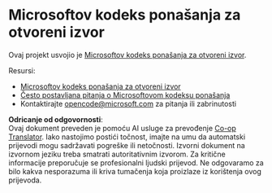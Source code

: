 <!--
CO_OP_TRANSLATOR_METADATA:
{
  "original_hash": "e8b14f0e66db374a2ada46e25fac88ae",
  "translation_date": "2025-06-12T09:22:52+00:00",
  "source_file": "CODE_OF_CONDUCT.md",
  "language_code": "hr"
}
-->
# Microsoftov kodeks ponašanja za otvoreni izvor

Ovaj projekt usvojio je [Microsoftov kodeks ponašanja za otvoreni izvor](https://opensource.microsoft.com/codeofconduct/).

Resursi:

- [Microsoftov kodeks ponašanja za otvoreni izvor](https://opensource.microsoft.com/codeofconduct/)
- [Često postavljana pitanja o Microsoftovom kodeksu ponašanja](https://opensource.microsoft.com/codeofconduct/faq/)
- Kontaktirajte [opencode@microsoft.com](mailto:opencode@microsoft.com) za pitanja ili zabrinutosti

**Odricanje od odgovornosti**:  
Ovaj dokument preveden je pomoću AI usluge za prevođenje [Co-op Translator](https://github.com/Azure/co-op-translator). Iako nastojimo postići točnost, imajte na umu da automatski prijevodi mogu sadržavati pogreške ili netočnosti. Izvorni dokument na izvornom jeziku treba smatrati autoritativnim izvorom. Za kritične informacije preporučuje se profesionalni ljudski prijevod. Ne odgovaramo za bilo kakva nesporazuma ili kriva tumačenja koja proizlaze iz korištenja ovog prijevoda.